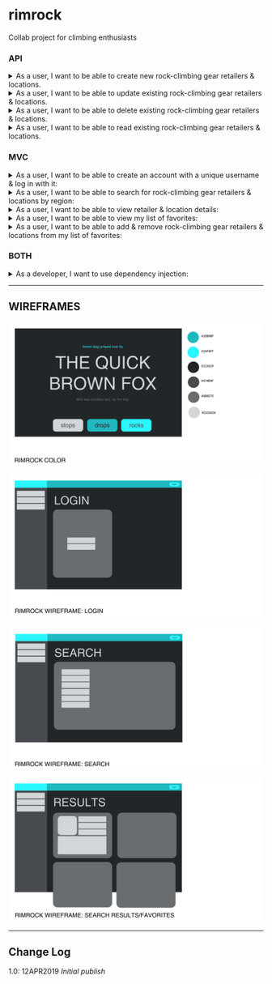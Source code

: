 # rimrock
Collab project for climbing enthusiasts

### API

<details>
<summary>As a user, I want to be able to create new rock-climbing gear retailers & locations.</summary>

<p>Task: Create endpoint for creating retailers.</p>

<p>Task: Create endpoint for creating locations.</p>

<p>Test: Can create retailer using endpoint.</p>

<p>Test: Can create location using endpoint.</p>

</details>

<details>
<summary>As a user, I want to be able to update existing rock-climbing gear retailers & locations.</summary>

<p>Task: Create endpoint for updating retailers.</p>

<p>Task: Create endpoint for updating locations.</p>

<p>Test: Can update retailer using endpoint.</p>

<p>Test: Can update location using endpoint.</p>
</details>

<details>
<summary>As a user, I want to be able to delete existing rock-climbing gear retailers & locations.</summary>

<p>Task: Create endpoint for deleting retailers.</p>

<p>Task: Create endpoint for deleting locations.</p>

<p>Test: Can delete retailer using endpoint.</p>

<p>Test: Can delete location using endpoint.</p>
</details>

<details>
<summary>As a user, I want to be able to read existing rock-climbing gear retailers & locations.</summary>

<p>Task: Create endpoint for reading a single retailer.</p>

<p>Task: Create endpoint for reading a single location.</p>

<p>Task: Create endpoint for reading all retailers.</p>

<p>Task: Create endpoint for reading all locations.</p>

<p>Test: Can read single retailer using endpoint.</p>

<p>Test: Can read single location using endpoint.</p>

<p>Test: Can read all retailers using endpoint.</p>

<p>Test: Can read all locations using endpoint.</p>
</details>
	
### MVC

<details>
<summary>As a user, I want to be able to create an account with a unique username & log in with it:</summary>

<p>Task: Create login endpoint.</p>

<p>Test: Endpoint creates new user if username is new.</p>

<p>Test: Endpoint does not create new user if username exists.</p>
</details>

<details>
<summary>As a user, I want to be able to search for rock-climbing gear retailers & locations by region:</summary>

<p>Task: Create retailer search endpoint.</p>

<p>Task: Create location search endpoint.</p>

<p>Test: Retailer search endpoint gets all retailers in a given region.</p>

<p>Test: Location search endpoint gets all locations in a given region.</p>
</details>

<details>
<summary>As a user, I want to be able to view retailer & location details:</summary>

<p>Task: Create retailer details endpoint.</p>

<p>Task: Create location details endpoint.</p>

<p>Test: Retailer details endpoint gets the specified retailer.</p>

<p>Test: Location details endpoint gets the specified location.</p>
</details>

<details>
<summary>As a user, I want to be able to view my list of favorites:</summary>

<p>Task: Create favorites endpoint.</p>

<p>Test: Favorites endpoint only gets favorites for current user.</p>

<p>Test: Favorites endpoint gets all favorite retailers.</p>

<p>Test: Favorites endpoint gets all favorite locations.</p>
</details>

<details>
<summary>As a user, I want to be able to add & remove rock-climbing gear retailers & locations from my list of favorites:</summary>

<p>Task: Create endpoint for adding favorite retailers.</p>

<p>Task: Create endpoint for adding favorite locations.</p>

<p>Task: Create endpoint for removing favorite retailers.</p>

<p>Task: Create endpoint for removing favorite locations.</p>

<p>Test: Can add favorite retailer using endpoint.</p>

<p>Test: Can add favorite location using endpoint.</p>

<p>Test: Can remove favorite retailer using endpoint.</p>

<p>Test: Can remove favorite location using endpoint.</p>
</details>

### BOTH

<details>
<summary>As a developer, I want to use dependency injection:</summary>

<p>Task: Create interface for handling API database calls.</p>

<p>Task: Create interface for handling App database calls.</p>

<p>Task: Create API service that implements API interface.</p>

<p>Task: Create App service that implements App interface.</p>

<p>Test: API service can get API dbcontext.</p>

<p>Test: App service can get App dbcontext.</p>

<p>Test: API service implements all interface methods.</p>

<p>Test: App service implements all interface methods.</p>
</details>

------------------------------

## WIREFRAMES

![Color](https://github.com/house-rimrock/rimrock/blob/master/wireframes/color.png)

![Login](https://github.com/house-rimrock/rimrock/blob/master/wireframes/login.png)

![Search](https://github.com/house-rimrock/rimrock/blob/master/wireframes/search.png)

![SearchResults](https://github.com/house-rimrock/rimrock/blob/master/wireframes/searchResults.png)

------------------------------

## Change Log

1.0: 12APR2019 *Initial publish*